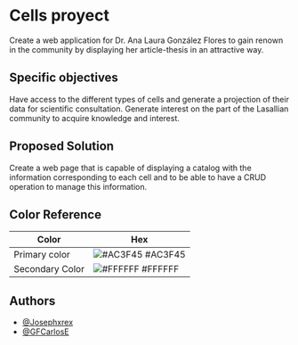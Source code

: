 
# Cells proyect


Create a web application for Dr. Ana Laura González Flores to gain renown in the community by displaying her article-thesis in an attractive way.



## Specific objectives
Have access to the different types of cells and generate a projection of their data for scientific consultation.
Generate interest on the part of the Lasallian community to acquire knowledge and interest.

## Proposed Solution
Create a web page that is capable of displaying a catalog with the information corresponding to each cell and to be able to have a CRUD operation to manage this information. 

## Color Reference

| Color             | Hex                                                                |
| ----------------- | ------------------------------------------------------------------ |
| Primary color | ![#AC3F45](https://via.placeholder.com/10/AC3F45?text=+) #AC3F45 |
| Secondary Color | ![#FFFFFF](https://via.placeholder.com/10/FFFFFF?text=+) #FFFFFF |



## Authors

- [@Josephxrex](https://github.com/Josephxrex)
- [@GFCarlosE](https://github.com/GFCarlosE)

